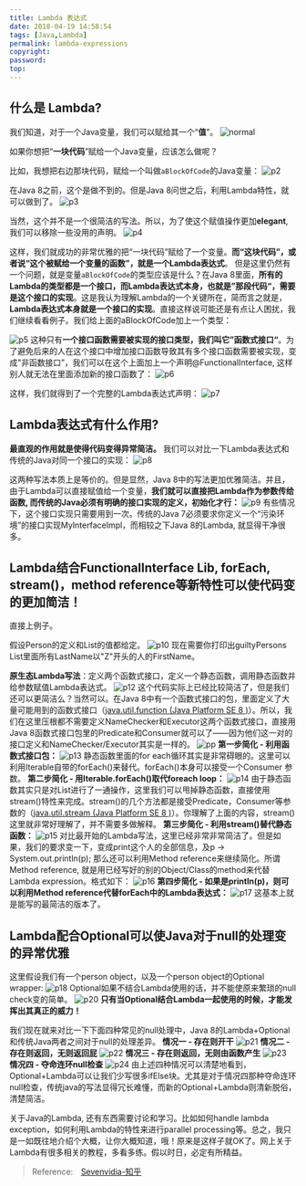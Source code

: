 ```yaml
---
title: Lambda 表达式
date: 2018-04-19 14:58:54
tags: [Java,Lambda]
permalink: lambda-expressions
copyright:
password:
top:
---
```


## 什么是 Lambda?
我们知道，对于一个Java变量，我们可以赋给其一个“**值**”。
![normal](/img/lambda/p1.jpg)

如果你想把“**一块代码**”赋给一个Java变量，应该怎么做呢？
<!-- more -->

比如，我想把右边那块代码，赋给一个叫做`aBlockOfCode`的Java变量：
![p2](/img/lambda/p2.jpg)

在Java 8之前，这个是做不到的。但是Java 8问世之后，利用Lambda特性，就可以做到了。
![p3](/img/lambda/p3.jpg)

当然，这个并不是一个很简洁的写法。所以，为了使这个赋值操作更加**elegant**, 我们可以移除一些没用的声明。
![p4](/img/lambda/p4.jpg)

这样，我们就成功的非常优雅的把“一块代码”赋给了一个变量。**而“这块代码”，或者说“这个被赋给一个变量的函数”，就是一个Lambda表达式**。
但是这里仍然有一个问题，就是变量`aBlockOfCode`的类型应该是什么？在Java 8里面，**所有的Lambda的类型都是一个接口，而Lambda表达式本身，也就是”那段代码“，需要是这个接口的实现**。这是我认为理解Lambda的一个关键所在，简而言之就是，**Lambda表达式本身就是一个接口的实现**。直接这样说可能还是有点让人困扰，我们继续看看例子。我们给上面的aBlockOfCode加上一个类型：

![p5](/img/lambda/p5.jpg)
这种只有**一个接口函数需要被实现的接口类型，我们叫它”函数式接口“**。为了避免后来的人在这个接口中增加接口函数导致其有多个接口函数需要被实现，变成"非函数接口”，我们可以在这个上面加上一个声明@FunctionalInterface, 这样别人就无法在里面添加新的接口函数了：
![p6](/img/lambda/p6.jpg)

这样，我们就得到了一个完整的Lambda表达式声明：
![p7](/img/lambda/p7.jpg)

## Lambda表达式有什么作用?
**最直观的作用就是使得代码变得异常简洁。**
我们可以对比一下Lambda表达式和传统的Java对同一个接口的实现：
![p8](/img/lambda/p8.jpg)

这两种写法本质上是等价的。但是显然，Java 8中的写法更加优雅简洁。并且，由于Lambda可以直接赋值给一个变量，**我们就可以直接把Lambda作为参数传给函数, 而传统的Java必须有明确的接口实现的定义，初始化才行：**
![p9](/img/lambda/p9.jpg)
有些情况下，这个接口实现只需要用到一次。传统的Java 7必须要求你定义一个“污染环境”的接口实现MyInterfaceImpl，而相较之下Java 8的Lambda, 就显得干净很多。

## Lambda结合FunctionalInterface Lib, forEach, stream()，method reference等新特性可以使代码变的更加简洁！

直接上例子。

假设Person的定义和List<Person>的值都给定。
![p10](/img/lambda/p10.jpg)
现在需要你打印出guiltyPersons List里面所有LastName以"Z"开头的人的FirstName。

**原生态Lambda写法**：定义两个函数式接口，定义一个静态函数，调用静态函数并给参数赋值Lambda表达式。
![p12](/img/lambda/p12.jpg)
这个代码实际上已经比较简洁了，但是我们还可以更简洁么？当然可以。在Java 8中有一个函数式接口的包，里面定义了大量可能用到的函数式接口（[java.util.function (Java Platform SE 8 )](https://docs.oracle.com/javase/8/docs/api/java/util/function/package-summary.html)）。所以，我们在这里压根都不需要定义NameChecker和Executor这两个函数式接口，直接用Java 8函数式接口包里的Predicate<T>和Consumer<T>就可以了——因为他们这一对的接口定义和NameChecker/Executor其实是一样的。
![pp](/img/lambda/pp.jpg)
**第一步简化 - 利用函数式接口包：**
![p13](/img/lambda/p13.jpg)
静态函数里面的for each循环其实是非常碍眼的。这里可以利用Iterable自带的forEach()来替代。forEach()本身可以接受一个Consumer<T> 参数。
**第二步简化 - 用Iterable.forEach()取代foreach loop：**
![p14](/img/lambda/p14.jpg)
由于静态函数其实只是对List进行了一通操作，这里我们可以甩掉静态函数，直接使用stream()特性来完成。stream()的几个方法都是接受Predicate<T>，Consumer<T>等参数的（[java.util.stream (Java Platform SE 8 )](https://docs.oracle.com/javase/8/docs/api/java/util/stream/package-summary.html)）。你理解了上面的内容，stream()这里就非常好理解了，并不需要多做解释。
**第三步简化 - 利用stream()替代静态函数：**
![p15](/img/lambda/p15.jpg)
对比最开始的Lambda写法，这里已经非常非常简洁了。但是如果，我们的要求变一下，变成print这个人的全部信息，及p -> System.out.println(p); 那么还可以利用Method reference来继续简化。所谓Method reference, 就是用已经写好的别的Object/Class的method来代替Lambda expression。格式如下：
![p16](/img/lambda/p16.jpg)
**第四步简化 - 如果是println(p)，则可以利用Method reference代替forEach中的Lambda表达式：**
![p17](/img/lambda/p17.jpg)
这基本上就是能写的最简洁的版本了。
## Lambda配合Optional<T>可以使Java对于null的处理变的异常优雅
这里假设我们有一个person object，以及一个person object的Optional wrapper:
![p18](/img/lambda/p18.jpg)
Optional<T>如果不结合Lambda使用的话，并不能使原来繁琐的null check变的简单。
![p20](/img/lambda/p20.jpg)
**只有当Optional<T>结合Lambda一起使用的时候，才能发挥出其真正的威力！**

我们现在就来对比一下下面四种常见的null处理中，Java 8的Lambda+Optional<T>和传统Java两者之间对于null的处理差异。
**情况一 - 存在则开干**
![p21](/img/lambda/p21.jpg)
**情况二 - 存在则返回，无则返回屁**
![p22](/img/lambda/p22.jpg)
**情况三 - 存在则返回，无则由函数产生**
![p23](/img/lambda/p23.jpg)
**情况四 - 夺命连环null检查**
![p24](/img/lambda/p24.jpg)
由上述四种情况可以清楚地看到，Optional<T>+Lambda可以让我们少写很多ifElse块。尤其是对于情况四那种夺命连环null检查，传统java的写法显得冗长难懂，而新的Optional<T>+Lambda则清新脱俗，清楚简洁。

关于Java的Lambda, 还有东西需要讨论和学习。比如如何handle lambda exception，如何利用Lambda的特性来进行parallel processing等。总之，我只是一如既往地介绍个大概，让你大概知道，哦！原来是这样子就OK了。网上关于Lambda有很多相关的教程，多看多练。假以时日，必定有所精益。

> Reference:　[Sevenvidia-知乎](https://www.zhihu.com/question/20125256/answer/324121308)　　
